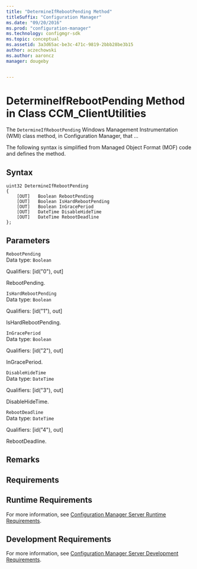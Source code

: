 ```yaml
---
title: "DetermineIfRebootPending Method"
titleSuffix: "Configuration Manager"
ms.date: "09/20/2016"
ms.prod: "configuration-manager"
ms.technology: configmgr-sdk
ms.topic: conceptual
ms.assetid: 3a3d65ac-be3c-471c-9819-2bbb28be3b15
author: aczechowski
ms.author: aaroncz
manager: dougeby


---
```

# DetermineIfRebootPending Method in Class CCM_ClientUtilities
The `DetermineIfRebootPending` Windows Management Instrumentation (WMI) class method, in Configuration Manager, that …   

 The following syntax is simplified from Managed Object Format (MOF) code and defines the method.  

## Syntax  

```  
uint32 DetermineIfRebootPending   
{  
    [OUT]   Boolean RebootPending  
    [OUT]   Boolean IsHardRebootPending  
    [OUT]   Boolean InGracePeriod  
    [OUT]   DateTime DisableHideTime  
    [OUT]   DateTime RebootDeadline  
};  
```  

## Parameters  
 `RebootPending`  
 Data type: `Boolean`  

 Qualifiers: [id("0"), out]  

 RebootPending.    

 `IsHardRebootPending`  
 Data type: `Boolean`  

 Qualifiers: [id("1"), out]  

 IsHardRebootPending.    

 `InGracePeriod`  
 Data type: `Boolean`  

 Qualifiers: [id("2"), out]  

 InGracePeriod.    

 `DisableHideTime`  
 Data type: `DateTime`  

 Qualifiers: [id("3"), out]  

 DisableHideTime.    

 `RebootDeadline`  
 Data type: `DateTime`  

 Qualifiers: [id("4"), out]  

 RebootDeadline.    

## Remarks  

## Requirements  

## Runtime Requirements  
 For more information, see [Configuration Manager Server Runtime Requirements](../../../../../develop/core/reqs/server-runtime-requirements.md).  

## Development Requirements  
 For more information, see [Configuration Manager Server Development Requirements](../../../../../develop/core/reqs/server-development-requirements.md).
